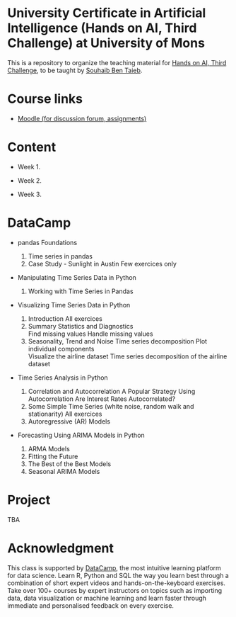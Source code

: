 # University Certificate in Artificial Intelligence (Hands on AI, Third Challenge) at University of Mons 

This is a repository to organize the teaching material for [Hands on AI, Third Challenge](https://web.umons.ac.be/fpms/fr/formations/intelligence-artificielle-hands-on-ai/), to be taught by [Souhaib Ben Taieb](http://www.souhaib-bentaieb.com).

# Course links

- [Moodle (for discussion forum, assignments)](https://moodle.umons.ac.be/course/view.php?id=2666)

# Content

- Week 1. 

- Week 2. 

- Week 3.

# DataCamp

- pandas Foundations
	1. Time series in pandas
	2. Case Study - Sunlight in Austin
		Few exercices only

- Manipulating Time Series Data in Python
	1. Working with Time Series in Pandas

- Visualizing Time Series Data in Python
	1. Introduction 
		All exercices
	2. Summary Statistics and Diagnostics	
		Find missing values
		Handle missing values
	3. Seasonality, Trend and Noise
		Time series decomposition
		Plot individual components	
		Visualize the airline dataset
		Time series decomposition of the airline dataset

- Time Series Analysis in Python
	1. Correlation and Autocorrelation
		A Popular Strategy Using Autocorrelation
		Are Interest Rates Autocorrelated?
	2. Some Simple Time Series (white noise, random walk and stationarity)
		All exercices
	3. Autoregressive (AR) Models


- Forecasting Using ARIMA Models in Python
	1. ARMA Models
	2. Fitting the Future
	3. The Best of the Best Models
	4. Seasonal ARIMA Models

# Project

TBA

# Acknowledgment

This class is supported by [DataCamp](https://www.datacamp.com/), the most intuitive learning platform for data science. Learn R, Python and SQL the way you learn best through a combination of short expert videos and hands-on-the-keyboard exercises. Take over 100+ courses by expert instructors on topics such as importing data, data visualization or machine learning and learn faster through immediate and personalised feedback on every exercise.